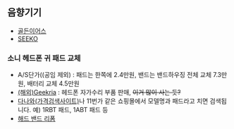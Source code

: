 ## 음향기기
- [골든이어스](http://goldenears.net)  
- [SEEKO](https://www.seeko.kr/)  
### 소니 헤드폰 귀 패드 교체
- A/S단가((공임 제외) : 패드는 한쪽에 2.4만원, 밴드는 밴드하우징 전체 교체 7.3만원, 배터리 교체 4.5만원   
- [(해외)Geekria](http://www.geekria.com/earpads.html) : 헤드폰 자가수리 부품 판매, ~~이거 많이 사는 듯?~~
- [다나와(가격검색사이트)](http://www.danawa.com)나 11번가 같은 쇼핑몰에서 모델명과 패드라고 치면 검색됩니다. 예) 1RBT 패드, 1ABT 패드 등
- [해드 밴드 리폼](https://www.youtube.com/watch?v=FScmiVG-Gqw)  
